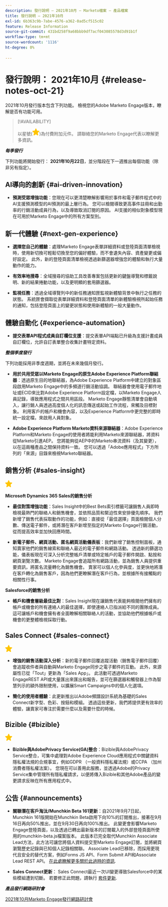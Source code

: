 ```yaml
---
description: 發行說明 — 2021年10月 — Marketo檔案 — 產品檔案
title: 發行說明 — 2021年10月
exl-id: 6b363c9b-7abe-4576-a362-0ad5cf515c02
feature: Release Information
source-git-commit: 431bd258f9a68bbb9df7acf043085578d3d91b1f
workflow-type: tm+mt
source-wordcount: '1116'
ht-degree: 0%

---
```


# 發行說明： 2021年10月 {#release-notes-oct-21}

2021年10月發行版本包含下列功能。 檢視您的Adobe Marketo Engage版本，瞭解是否有功能可用。

>[!AVAILABILITY]
>
>以星號(![](assets/yellow-star.png))為付費附加元件。 請聯絡您的Marketo Engage代表以瞭解更多資訊。

**_每季發行_**

下列功能將開始發行： **2021年10月22日**，並分階段在下一週推出每個功能（除非另有指定）。

## AI導向的創新 {#ai-driven-innovation}

* **預測受眾增強功能**：您現在可以更清楚瞭解影響用於事件和電子郵件程式中的AI支援預測模型的AI預測的最上層行為。 您可以檢閱導致更高事件註冊和出勤率的行銷活動成員行為，以及導致取消訂閱的原因。 AI支援的相似對象模型現在可用於Marketo Engage中的所有方案型別。

## 新一代體驗 {#next-gen-experience}

* **選擇您自己的體驗**：處理Marketo Engage表單詳細資料或登陸頁面清單檢視時，使用新切換可輕鬆切換至您的偏好體驗，而不會遺失內容、資產變更或偏好設定。 此外，新的登陸頁面清單檢視透過新篩選器增強您的體驗和執行大量動作的能力。

* **有效率地搜尋**：全域搜尋的協助工具改善專案包括更新的鍵盤導覽和標籤說明、新的結果捲動功能，以及更明顯的套用篩選器。

* **監視任務**：透過全域導覽列中的新任務通知匣監視新體驗背景中執行之任務的狀態。 系統匣會擷取從表單詳細資料和登陸頁面清單的新體驗檢視所起始任務的通知，包括登陸頁面上的變更狀態和使用新體驗的一般大量動作。

## 體驗自動化 {#experience-automation}

* **提交表單API程式成員自訂欄位支援**：提交表單API端點已升級為支援計畫成員自訂欄位，允許自訂表單整合收集計畫特定資料。

**_整個季度發行_**

下列功能採用非季度週期，並將在未來幾個月發行。

* **用於共用受眾以Marketo Engage的原生Adobe Experience Platform聯結器**：透過原生目的地聯結器，為Adobe Experience Platform中建立的對象區段啟用Marketo Engage中的多頻道行銷活動協調。 聯結器會使用電子郵件地址或ECID來比對Adobe Experience Platform設定檔，以Marketo Engage人員記錄，導致應用程式之間共用區段。 Marketo Engage靜態清單會自動填入，讓行銷人員透過高度個人化的訊息傳送或起始工作流程，來觸及目標對象。 利用客戶的帳戶和機會內容，以及Experience Platform中更完整的即時統一設定檔，來啟用人員對象。

* **Adobe Experience Platform Marketo資料來源聯結器**：Adobe Experience Platform和Marketo Engage的使用者將能利用Marketo來源聯結器，將資料從Marketo引進AEP。 您將能夠從AEP中的Marketo串流資料（及其變更），以在這兩種產品之間保持資料一致。 您可以透過「Adobe應用程式」下方所列的「來源」目錄來檢視Marketo聯結器。

## 銷售分析 {#sales-insight}

![（星號）](assets/yellow-star.png)

**Microsoft Dynamics 365 Sales的銷售分析**

* **最佳對策增強功能**：Sales Insight中的Best Bets索引標籤可讓銷售人員即時檢視最熱門的聯絡人和銷售機會，並依照品質和緊迫性來安排優先順序。 我們新增了銷售代表採取動作的功能，例如：直接從「最佳選擇」頁面檢閱個人分數、傳送電子郵件，或將潛在客戶新增至指定的Marketo Engage行銷活動，從而提高效率並加快回應時間。

* **新電子郵件、網頁活動、匿名網頁活動儀表板**：我們新增了銷售控制面板，通知賣家他們的銷售線索和聯絡人最近的電子郵件和網路活動。 透過新的篩選功能，儀表板現在可深入分析完整帳戶清單或特定帳戶的電子郵件開啟、點按和網頁瀏覽次數。 Marketo Engage會追蹤所有網路活動，並為銷售人員提供重要資訊，將匿名流量轉化為銷售機會。 賣家可以個人化參與度，並更快地將潛在客戶轉化為銷售客戶，因為他們更瞭解潛在客戶行為，並根據所有接觸點的相關性行事。

**Salesforce的銷售分析**

* **帳戶和機會層級最佳比對**：Sales Insight現在讓銷售代表能夠檢閱他們擁有的帳戶或機會的所有連絡人的最佳選擇，即使連絡人已指派給不同的團隊成員。 這可讓帳戶和機會擁有者全面瞭解相關聯絡人的活動，並協助他們根據帳戶或機會的更整體檢視採取行動。

## Sales Connect {#sales-connect}

![（星號）](assets/yellow-star.png)

* **增強的銷售活動深入分析**：新的電子郵件回覆追蹤活動（銷售電子郵件回覆）會追蹤收件者與自動與Marketo Engage同步之電子郵件的互動。 此外，來源屬性已從「Tout」更新為「Sales App」。 此活動可透過Marketo EngageREST API或大量匯出來匯出和報告，並可在篩選器和觸發器上作為智慧列示的額外限制使用，以擴展Smart Campaigns中的個人化選項。

* **簡化的使用者體驗**：此更新推出以Adobe頻譜設計系統為基礎的Sales Connect新字型、色彩、按鈕和模組。 透過這些更新，我們將提供更有效率的體驗，讓賣家可專注於需要什麼以及需要什麼的時候。

## Bizible {#bizible}

![](assets/yellow-star.png)

* **Bizible與AdobePrivacy Service(GA)整合**：Bizible與AdobePrivacy Service整合，可集中處理對Adobe Experience Cloud應用程式中關鍵資料隱私權法規的合規事宜，例如GDPR （一般資料隱私權法規）或CCPA （加州消費者隱私權法案）。 您現在可以善用此服務，並透過Adobe的Privacy Service集中管理所有隱私權請求，以便將傳入Bizible和其他Adobe產品的變更請求反映在所有應用程式中。

## 公告 {#announcements}

* **關聯潛在客戶淘汰/Munchkin Beta 161更新**：自2021年9月7日起，Munchkin 161版開始在Munchkin Beta啟用下向10%的訂閱推出，接著在9月16日再向50%推出，並在9月30日再向100%推出。 此變更會影響Marketo Engage登陸頁面，以及透過已轉出最新版本的訂閱載入的外部登陸頁面所使用的munchkin-beta.js檔案版本。 此版本已完全取代Munchkin Associate Lead方法，此方法可讓您將個人資料提交至Marketo Engage訂閱，並將網頁瀏覽歷史記錄與已知個人記錄相關聯。 Associate Lead已移除，而採用更現代且安全的替代方案，例如Forms JS API、Form Submit API和Associate Lead REST API。 [在此處瞭解更多關於此過時的資訊](https://developers.marketo.com/blog/deprecation-of-munchkin-associate-lead-method/).

* **Sales Connect更新**： Sales Connect最近一次UI變更導致Salesforce中的某些模組遭到切斷。 若要修正此問題，請執行 [套件更新](/help/marketo/product-docs/marketo-sales-connect/crm/salesforce-customization/sales-connect-customizations-for-crm.md).

**_產品發行網路研討會_**

[2021年10月Marketo Engage發行網路研討會](https://engage.marketo.com/October_Release_Webinar_On-Demand.html)
